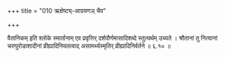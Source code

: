 +++
title = "010 ऋक्षेष्ट्य्-आग्रयणञ् चैव"

+++

वैतानिकम् इति श्लोके स्मार्तानाम् एव प्रवृत्तिर् दर्शपौर्णमासादिशब्दे स्तुत्यर्थम् उच्यते । श्रौतानां तु नित्यानां चरुपुरोडाशादीनां व्रीह्यादिनियतत्वाद् असामर्थ्यस्मृतिर् व्रीह्यादिनिर्वर्तने ॥ ६.१० ॥
